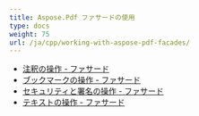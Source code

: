 ```yaml
---
title: Aspose.Pdf ファサードの使用
type: docs
weight: 75
url: /ja/cpp/working-with-aspose-pdf-facades/
---
```


- [注釈の操作 - ファサード](/pdf/ja/cpp/working-with-annotations-facades/)
- [ブックマークの操作 - ファサード](/pdf/ja/cpp/working-with-bookmarks-facades/)
- [セキュリティと署名の操作 - ファサード](/pdf/ja/cpp/working-with-security-and-signatures-facades/)
- [テキストの操作 - ファサード](/pdf/ja/cpp/working-with-text-facades/)